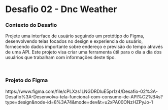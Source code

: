 # Desafio 02 - Dnc Weather
<h3><b>Contexto do Desafio</b></h3>
<p>Projete uma interface de usuário seguindo um protótipo do
Figma, desenvolvendo telas focados no design e experiencia
do usuário, fornecendo dados importante sobre endereço e
previsão do tempo através de uma API. Este projeto visa criar
uma ferramenta útil para o dia a dia dos usuários que
trabalham com informações deste tipo.</p>
<br>
<h3><b>Projeto do Figma</b></h3>
https://www.figma.com/file/cPLXzs1LNGDRDluE5pr1z4/Desafio-02%3A-Desafio%3A-Desenvolva-tela-funcional-com-consumo-de-API%C2%B4s?type=design&node-id=8%3A74&mode=dev&t=u2xPA00ONzHZPyJo-1


